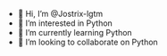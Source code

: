 - 👋 Hi, I’m @Jostrix-lgtm
- 👀 I’m interested in Python
- 🌱 I’m currently learning Python
- 💞️ I’m looking to collaborate on Python


